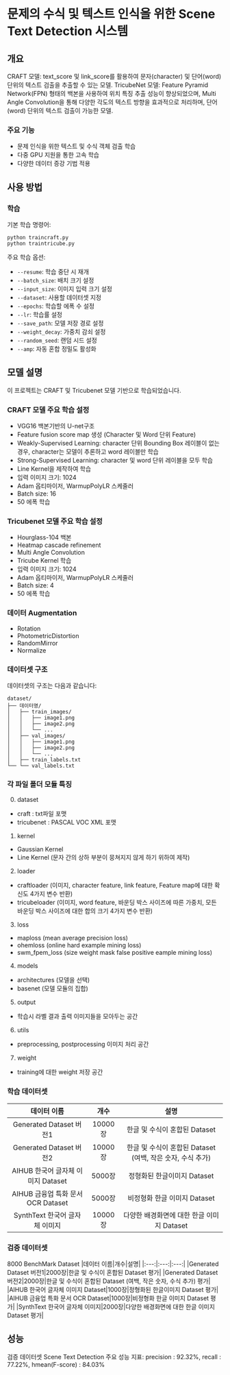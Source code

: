 # 문제의 수식 및 텍스트 인식을 위한 Scene Text Detection 시스템

## 개요
CRAFT 모델: text_score 및 link_score를 활용하여 문자(character) 및 단어(word) 단위의 텍스트 검출을 추출할 수 있는 모델.
TricubeNet 모델: Feature Pyramid Network(FPN) 형태의 백본을 사용하여 위치 특징 추출 성능이 향상되었으며, Multi Angle Convolution을 통해 다양한 각도의 텍스트 방향을 효과적으로 처리하며, 단어(word) 단위의 텍스트 검출이 가능한 모델.


### 주요 기능
- 문제 인식을 위한 텍스트 및 수식 객체 검출 학습
- 다중 GPU 지원을 통한 고속 학습
- 다양한 데이터 증강 기법 적용

## 사용 방법

### 학습

기본 학습 명령어:
```shell
python traincraft.py
python traintricube.py
```

주요 학습 옵션:
- `--resume`: 학습 중단 시 재개
- `--batch_size`: 배치 크기 설정
- `--input_size`: 이미지 입력 크기 설정
- `--dataset`: 사용할 데이터셋 지정
- `--epochs`: 학습할 에폭 수 설정
- `--lr`: 학습률 설정
- `--save_path`: 모델 저장 경로 설정
- `--weight_decay`: 가중치 감쇠 설정
- `--random_seed`: 랜덤 시드 설정
- `--amp`: 자동 혼합 정밀도 활성화

## 모델 설명

이 프로젝트는 CRAFT 및 Tricubenet 모델 기반으로 학습되었습니다.
### CRAFT 모델 주요 학습 설정
- VGG16 백본기반의 U-net구조
- Feature fusion score map 생성 (Character 및 Word 단위 Feature)
- Weakly-Supervised Learning: character 단위 Bounding Box 레이블이 없는 경우, character는 모델이 추론하고 word 레이블만 학습
- Strong-Supervised Learning: character 및 word 단위 레이블을 모두 학습
- Line Kernel을 제작하여 학습
- 입력 이미지 크기: 1024
- Adam 옵티마이저, WarmupPolyLR 스케줄러
- Batch size: 16
- 50 에폭 학습

### Tricubenet 모델 주요 학습 설정
- Hourglass-104 백본
- Heatmap cascade refinement
- Multi Angle Convolution
- Tricube Kernel 학습
- 입력 이미지 크기: 1024
- Adam 옵티마이저, WarmupPolyLR 스케줄러
- Batch size: 4
- 50 에폭 학습

### 데이터 Augmentation
 - Rotation
 - PhotometricDistortion
 - RandomMirror
 - Normalize

 ### 데이터셋 구조
데이터셋의 구조는 다음과 같습니다:
```shell
dataset/
├── 데이터명/
│   ├── train_images/
│   │   ├── image1.png
│   │   ├── image2.png
│   │   └── ...
│   ├── val_images/
│   │   ├── image1.png
│   │   ├── image2.png
│   │   └── ...
│   ├── train_labels.txt
└── └── val_labels.txt
```

### 각 파일 폴더 모듈 특징
0. dataset
- craft : txt파일 포맷
- tricubenet : PASCAL VOC XML 포맷
1. kernel
- Gaussian Kernel
- Line Kernel (문자 간의 상하 부분이 뭉쳐지지 않게 하기 위하여 제작)
2. loader
- craftloader (이미지, character feature, link feature, Feature map에 대한 확신도 4가지 변수 반환)
- tricubeloader (이미지, word feature, 바운딩 박스 사이즈에 따른 가중치, 모든 바운딩 박스 사이즈에 대한 합의 크기 4가지 변수 반환)
3. loss
- maploss (mean average precision loss)
- ohemloss (online hard example mining loss)
- swm_fpem_loss (size weight mask false positive eample mining loss)
4. models
- architectures (모델을 선택)
- basenet (모델 모듈의 집합)
5. output
- 학습시 라벨 결과 출력 이미지들을 모아두는 공간
6. utils
- preprocessing, postprocessing 이미지 처리 공간
7. weight
- training에 대한 weight 저장 공간

### 학습 데이터셋
|데이터 이름|개수|설명|
|:---:|:---:|:---:|
|Generated Dataset 버전1|10000장|한글 및 수식이 혼합된 Dataset|
|Generated Dataset 버전2|10000장|한글 및 수식이 혼합된 Dataset (여백, 작은 숫자, 수식 추가)|
|AIHUB 한국어 글자체 이미지 Dataset|5000장|정형화된 한글이미지 Dataset|
|AIHUB 금융업 특화 문서 OCR Dataset|5000장|비정형화 한글 이미지 Dataset|
|SynthText 한국어 글자체 이미지|10000장|다양한 배경화면에 대한 한글 이미지 Dataset|


### 검증 데이터셋
8000 BenchMark Dataset
|데이터 이름|개수|설명|
|:---:|:---:|:---:|
|Generated Dataset 버전1|2000장|한글 및 수식이 혼합된 Dataset 평가|
|Generated Dataset 버전2|2000장|한글 및 수식이 혼합된 Dataset (여백, 작은 숫자, 수식 추가) 평가|
|AIHUB 한국어 글자체 이미지 Dataset|1000장|정형화된 한글이미지 Dataset 평가|
|AIHUB 금융업 특화 문서 OCR Dataset|1000장|비정형화 한글 이미지 Dataset  평가|
|SynthText 한국어 글자체 이미지|2000장|다양한 배경화면에 대한 한글 이미지 Dataset 평가|


## 성능
검증 데이터셋 Scene Text Detection 주요 성능 지표:
precision : 92.32%, recall : 77.22%, hmean(F-score) : 84.03%

